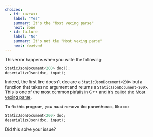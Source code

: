 ```yaml
---
choices:
  - id: success
    label: "Yes"
    summary: It's the "Most vexing parse"
    next: done
  - id: failure
    label: "No"
    summary: It's not the "Most vexing parse"
    next: deadend
---
```


This error happens when you write the following:

```c++
StaticJsonDocument<200> doc();
deserializeJson(doc, input);
```

Indeed, the first line doesn't declare a `StaticJsonDocument<200>` but a function that takes no argument and returns a `StaticJsonDocument<200>`. This is one of the most common pitfalls in C++ and it's called the [Most vexing parse](https://en.wikipedia.org/wiki/Most_vexing_parse).

To fix this program, you must remove the parentheses, like so:

```c++
StaticJsonDocument<200> doc;
deserializeJson(doc, input);
```

Did this solve your issue?